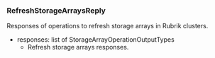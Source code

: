 ### RefreshStorageArraysReply
Responses of operations to refresh storage arrays in Rubrik clusters.

- responses: list of StorageArrayOperationOutputTypes
  - Refresh storage arrays responses.
